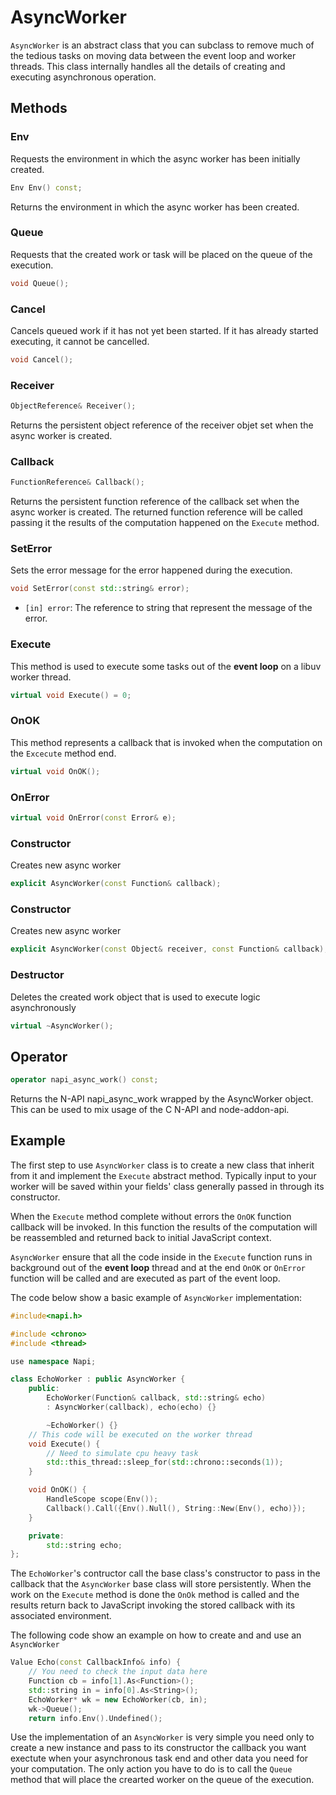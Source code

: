 # AsyncWorker

`AsyncWorker` is an abstract class that you can subclass to remove much of the
tedious tasks on moving data between the event loop and worker threads. This
class internally handles all the details of creating and executing asynchronous
operation.

## Methods

### Env

Requests the environment in which the async worker has been initially created.

```cpp
Env Env() const;
```

Returns the environment in which the async worker has been created.

### Queue

Requests that the created work or task will be placed on the queue of the execution.

```cpp
void Queue();
```

### Cancel

Cancels queued work if it has not yet been started. If it has already started
executing, it cannot be cancelled.

```cpp
void Cancel();
```

### Receiver

```cpp
ObjectReference& Receiver();
```

Returns the persistent object reference of the receiver objet set when the async
worker is created.

### Callback

```cpp
FunctionReference& Callback();
```

Returns the persistent function reference of the callback set when the async
worker is created. The returned function reference will be called passing it the
results of the computation happened on the `Execute` method.

### SetError

Sets the error message for the error happened during the execution.

```cpp
void SetError(const std::string& error);
```

- `[in] error`: The reference to string that represent the message of the error.


### Execute

This method is used to execute some tasks out of the **event loop** on a libuv 
worker thread. 

```cpp
virtual void Execute() = 0;
```

### OnOK

This method represents a callback that is invoked when the computation on the
`Excecute` method end.

```cpp
virtual void OnOK();
```

### OnError

```cpp
virtual void OnError(const Error& e);
```

### Constructor

Creates new async worker

```cpp
explicit AsyncWorker(const Function& callback);
```

### Constructor

Creates new async worker

```cpp
explicit AsyncWorker(const Object& receiver, const Function& callback);
```

### Destructor

Deletes the created work object that is used to execute logic asynchronously

```cpp
virtual ~AsyncWorker();
```

## Operator

```cpp
operator napi_async_work() const;
```

Returns the N-API napi_async_work wrapped by the AsyncWorker object. This can be
used to mix usage of the C N-API and node-addon-api.

## Example

The first step to use `AsyncWorker` class is to create a new class that inherit
from it and implement the `Execute` abstract method. Typically input to your
worker will be saved within your fields' class generally passed in through its
constructor.

When the `Execute` method complete without errors the `OnOK` function callback
will be invoked. In this function the results of the computation will be
reassembled and returned back to initial JavaScript context.

`AsyncWorker` ensure that all the code inside in the `Execute` function runs in
background out of the **event loop** thread and at the end `OnOK` or `OnError` 
function will be called and are executed as part of the event loop.

The code below show a basic example of `AsyncWorker` implementation:

```cpp
#include<napi.h>

#include <chrono>
#include <thread>

use namespace Napi;

class EchoWorker : public AsyncWorker {
    public:
        EchoWorker(Function& callback, std::string& echo)
        : AsyncWorker(callback), echo(echo) {}

        ~EchoWorker() {}
    // This code will be executed on the worker thread
    void Execute() {
        // Need to simulate cpu heavy task
        std::this_thread::sleep_for(std::chrono::seconds(1));
    }

    void OnOK() {
        HandleScope scope(Env());
        Callback().Call({Env().Null(), String::New(Env(), echo)});
    }

    private:
        std::string echo;
};
```

The `EchoWorker`'s contructor call the base class's constructor to pass in the
callback that the `AsyncWorker` base class will store persistently. When the work
on the `Execute` method is done the `OnOk` method is called and the results return
back to JavaScript invoking the stored callback with its associated environment.

The following code show an example on how to create and and use an `AsyncWorker`

```cpp
Value Echo(const CallbackInfo& info) {
    // You need to check the input data here
    Function cb = info[1].As<Function>();
    std::string in = info[0].As<String>();
    EchoWorker* wk = new EchoWorker(cb, in);
    wk->Queue();
    return info.Env().Undefined();
```

Use the implementation of an `AsyncWorker` is very simple you need only to
create a new instance and pass to its constructor the callback you want exectute
when your asynchronous task end and other data you need for your computation. The
only action you have to do is to call the `Queue` method that will place the
crearted worker on the queue of the execution.